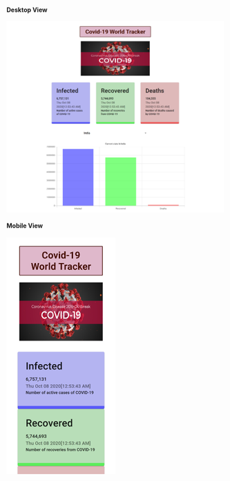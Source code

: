 #### Desktop View

<img src="screenshots/1.png">

#### Mobile View

<img src="screenshots/2.png" width="50%" height="50%">

